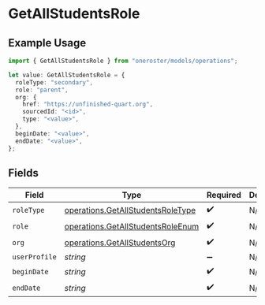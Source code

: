 # GetAllStudentsRole

## Example Usage

```typescript
import { GetAllStudentsRole } from "oneroster/models/operations";

let value: GetAllStudentsRole = {
  roleType: "secondary",
  role: "parent",
  org: {
    href: "https://unfinished-quart.org",
    sourcedId: "<id>",
    type: "<value>",
  },
  beginDate: "<value>",
  endDate: "<value>",
};
```

## Fields

| Field                                                                                  | Type                                                                                   | Required                                                                               | Description                                                                            |
| -------------------------------------------------------------------------------------- | -------------------------------------------------------------------------------------- | -------------------------------------------------------------------------------------- | -------------------------------------------------------------------------------------- |
| `roleType`                                                                             | [operations.GetAllStudentsRoleType](../../models/operations/getallstudentsroletype.md) | :heavy_check_mark:                                                                     | N/A                                                                                    |
| `role`                                                                                 | [operations.GetAllStudentsRoleEnum](../../models/operations/getallstudentsroleenum.md) | :heavy_check_mark:                                                                     | N/A                                                                                    |
| `org`                                                                                  | [operations.GetAllStudentsOrg](../../models/operations/getallstudentsorg.md)           | :heavy_check_mark:                                                                     | N/A                                                                                    |
| `userProfile`                                                                          | *string*                                                                               | :heavy_minus_sign:                                                                     | N/A                                                                                    |
| `beginDate`                                                                            | *string*                                                                               | :heavy_check_mark:                                                                     | N/A                                                                                    |
| `endDate`                                                                              | *string*                                                                               | :heavy_check_mark:                                                                     | N/A                                                                                    |